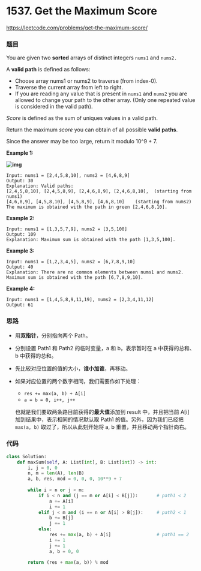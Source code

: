 # 1537. Get the Maximum Score

https://leetcode.com/problems/get-the-maximum-score/

### 题目

You are given two **sorted** arrays of distinct integers `nums1` and `nums2.`

A **valid path** is defined as follows:

- Choose array nums1 or nums2 to traverse (from index-0).
- Traverse the current array from left to right.
- If you are reading any value that is present in `nums1` and `nums2` you are allowed to change your path to the other array. (Only one repeated value is considered in the valid path).

*Score* is defined as the sum of uniques values in a valid path.

Return the maximum *score* you can obtain of all possible **valid paths**.

Since the answer may be too large, return it modulo 10^9 + 7.

 

**Example 1:**

**![img](https://assets.leetcode.com/uploads/2020/07/16/sample_1_1893.png)**

```
Input: nums1 = [2,4,5,8,10], nums2 = [4,6,8,9]
Output: 30
Explanation: Valid paths:
[2,4,5,8,10], [2,4,5,8,9], [2,4,6,8,9], [2,4,6,8,10],  (starting from nums1)
[4,6,8,9], [4,5,8,10], [4,5,8,9], [4,6,8,10]    (starting from nums2)
The maximum is obtained with the path in green [2,4,6,8,10].
```

**Example 2:**

```
Input: nums1 = [1,3,5,7,9], nums2 = [3,5,100]
Output: 109
Explanation: Maximum sum is obtained with the path [1,3,5,100].
```

**Example 3:**

```
Input: nums1 = [1,2,3,4,5], nums2 = [6,7,8,9,10]
Output: 40
Explanation: There are no common elements between nums1 and nums2.
Maximum sum is obtained with the path [6,7,8,9,10].
```

**Example 4:**

```
Input: nums1 = [1,4,5,8,9,11,19], nums2 = [2,3,4,11,12]
Output: 61
```

### 思路

- 用**双指针**，分别指向两个 Path。

- 分别设置 Path1 和 Path2 的临时变量，a 和 b，表示暂时在 a 中获得的总和、b 中获得的总和。

- 先比较对应位置的值的大小，**谁小加谁**，再移动。

- 如果对应位置的两个数字相同，我们需要作如下处理：

  - ```res += max(a, b) + A[i]```
  - ```a = b = 0, i++, j++```

  也就是我们要取两条路目前获得的**最大值**添加到 result 中，并且把当前 A[i] 加到结果中，表示相同的情况默认取 Path1 的值。另外，因为我们已经把 ```max(a, b)``` 取过了，所以从此刻开始将 a, b 重置，并且移动两个指针向右。

### 代码

```python
class Solution:
    def maxSum(self, A: List[int], B: List[int]) -> int:
        i, j = 0, 0
        n, m = len(A), len(B)
        a, b, res, mod = 0, 0, 0, 10**9 + 7
        
        while i < n or j < m:
            if i < n and (j == m or A[i] < B[j]):		# path1 < 2
                a += A[i]
                i += 1
            elif j < m and (i == n or A[i] > B[j]):		# path2 < 1
                b += B[j]
                j += 1
            else:
                res += max(a, b) + A[i]					# path1 == 2
                i += 1
                j += 1
                a, b = 0, 0
                
        return (res + max(a, b)) % mod
```

